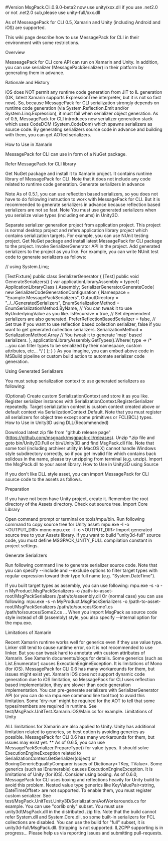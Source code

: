 #Version MsgPack.Cli.0.9.0-beta2
now use unity/xxx.dll
if you use .net2.0 or not .net2.0 sub,please use unity-full/xxx.dll

As of MesseagePack for CLI 0.5, Xamarin and Unity (including Android and iOS) are supported.

This wiki page describe how to use MessagePack for CLI in their environment with some restrictions.

Overview

MesseagePack for CLI core API can run on Xamarin and Unity. In addition, you can use serializer (MessagePackSerializer<T>) in their platform by generating them in advance.

Rationale and History

iOS does NOT permit any runtime code generation from JIT to IL generation (OK, latest Xamarin supports ExpressionTree interpreter, but it is not so fast now). So, because MessagePack for CLI serialization strongly depends on runtime code generation (via System.Reflection.Emit and/or System.Linq.Expression), it must fail when serializer object generation. As of 0.5, MessagePack for CLI introduces new serializer generation stack which uses CodeDOM (System.CodeDom) which spawns serializers as source code. By generating serializers source code in advance and building with them, you can get AOTed serializers.

How to Use in Xamarin

MessagePack for CLI can use in form of a NuGet package.

Refer MessagePack for CLI library

Get NuGet package and install it to Xamarin project. It contains runtime library of MessagePack for CLI. Note that it does not include any code related to runtime code generation.
Generate serializers in advance

Note As of 0.5.1, you can use reflection based serializers, so you does not have to do following instruction to work with MessagePack for CLI. But it is recommended to generate serializers in advance because reflection based serializers are not so fast. Note You must use generated serializers when you serialize value types (including enums) in Unity3D.

Separate serializer generation project from application project. This project is normal desktop project and refers application library project which contains serialization targets. For example, you can use NUnit testing project.
Get NuGet package and install latest MessagePack for CLI package to the project.
Invoke SerializerGenerator API in the project.
Add generated serializers to the project as you like.
For example, you can write NUnit test code to generate serializers as follows:

// using System.Linq;

[TestFixture]
public class SerializerGenerator
{
    [Test]
    public void GenerateSerializers()
    {
        var applicationLibraryAssembly = typeof( ApplicationLibraryClass ).Assembly;
        SerializerGenerator.GenerateCode(
            new SerializerCodeGenerationConfiguration
            {
                Namespace = "Example.MessagePackSerializers",
                OutputDirectory = "../../GeneratedSerializers",
                EnumSerializationMethod = EnumSerializationMethod.ByName, // You can tweak it to use ByUnderlyingValue as you like.
                IsRecursive = true, // Set depenendent serializers are also generated.
                PreferReflectionBasedSerializer = false, // Set true if you want to use reflection based collection serializer, false if you want to get generated collection serializers.
                SerializationMethod = SerializationMethod.Array // You tweak it to generate 'map' based serializers.
            },
            applicationLibraryAssembly.GetTypes().Where( type =>
                /* ...you can filter types to be serialized by their namespace, custom attributes, etc... */
            )
        );
    }
}
As you imagine, you can embed above code in MSBuild pipeline or custom build action to automate serializer code generation.

Using Generated Serializers

You must setup serialization context to use generated serializers as following:

(Optional) Create custom SerializationContext and store it as you like.
Register serializer instances with SerializationContext.RegisterSerializer repeatedly. Target serialization context is custom context created above or default context via SerializationContext.Default. Note that you must register all serializers for object tree except some primitives or FCL(BCL) types.
How to Use in Unity3D using DLL(Recommended)

Download latest zip file from "github release page"(https://github.com/msgpack/msgpack-cli/releases).
Unzip *.zip file and goto bin/Unity3D.Full or bin/Unity3D and find MsgPack.dll file. Note that some tool (including archiver utility in MacOS X) cannot handle Windows style subdirectory correctly, so if you get invalid file which contains back solidous in the name, please try unzipping from terminal (e.g. unzip).
Import the MsgPack.dll to your asset library.
How to Use in Unity3D using Source

If you don't like DLL style asset, you can import MessagePack for CLI source code to the assets as follows.

Preparation

If you have not been have Unity project, create it.
Remember the root directory of the Assets directory.
Check out source tree.
Import Core Library

Open command prompt or terminal on tools/mpu/bin.
Run following command to copy source tree for Unity asset:
mpu.exe -l -o <OUTPUT_DIR>
mono mpu.exe -l -o <OUTPUT_DIR>
Import generated source tree to your Assets library.
If you want to build "unity3d-full" source code, you must define MSGPACK_UNITY_FULL compilation constant in project settings.

Generate Serializers

Run following command line to generate serializer source code. Note that you can specify --include and --exclude options to filter target types with regular expression toward their type full name (e.g. "System.DateTime").

If you built target types as assembly, you can use following:
mpu.exe -s -a -n MyProduct.MsgPackSerializers -o /path-to-asset-root/MsgPackSerializers /path/to/assembly.dll
Or (normal case) you can use following:
mpu.exe -s -n MyProduct.MsgPackSerializers -o /path-to-asset-root/MsgPackSerializers /path/to/sources/Some1.cs /path/to/sources/Some2.cs ...
When you import MsgPack as source code style instead of dll (assembly) style, you also specify --internal option for the mpu.exe.

Limitations of Xamarin

Recent Xamarin runtime works well for generics even if they use value type.
Linker still tend to cause runtime error, so it is not recommended to use linker. But you can tweak hard to annotate with custom attributes of Xamarin. See Xamarin documents/blogs for details.
Some generics (such as List<int>.Enumerator) causes ExecutionEngineException. It is limitations of Mono (for iOS). MessagePack for CLI 0.6 has many workarounds for them, but issues might exist yet.
Xamarin iOS does not support dynamic code generation due to iOS limitation, so MessagePack for CLI uses reflection based implementation, they are slower than code generation implementation. You can pre-generate serializers with SerializerGenerator API (or you can do via mpu.exe command line tool too) to avoid this limitation.
Some 'dry-run' might be required for the AOT to tell that some types/members are required in runtime. See test/MsgPack.UnitTest.Xamarin.iOS/Main.cs for example.
Limitations of Unity

ALL limitations for Xamarin are also applied to Unity.
Unity has additional limitation related to generics, so best option is avoiding generics as possible. MessagePack for CLI 0.6 has many workarounds for them, but issues may exist yet. ** As of 0.6.5, you can use MessagePackSerializer.PrepareType<T>() for value types. It should solve ExecutionEngineException related to SerializationContext.GetSerializer<T>(object) or BoxingGenericEqualityComparer issues of Dictionary<TKey, TValue>.
Some generics (such as IEnumerable<int>) causes ExecutionEngineException. It is limitations of Unity (for iOS). Consider using boxing. As of 0.6.0, MessagePack for CLI uses boxing and reflections heavily for Unity build to avoid this problem.
Nested value type generics like KeyValuePair<string, DateTimeOffset> are not supported. To enable them, you must register custom serializer. See test/MsgPack.UnitTest.Unity3D/Serialization/AotWorkarounds.cs for example.
You can use "corlib only" subset. You must use unity3d\MsgPack.dll in the distributed .zip file. Note that the build cannot refer System.dll and System.Core.dll, so some built-in serializers for FCL collections are disabled.
You can use the build for "full" subset, it is unity3d-full/MsgPack.dll.
Stripping is not supported.
IL2CPP supporting is in progress... Please help us via reporting issues and submitting pull-requests.